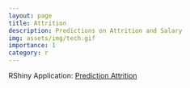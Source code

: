 ```yaml
---
layout: page
title: Attrition
description: Predictions on Attrition and Salary
img: assets/img/tech.gif
importance: 1
category: r
---
```


RShiny Application: <a href='https://vochannguyen.shinyapps.io/VoShiny2/'>Prediction Attrition</a>

